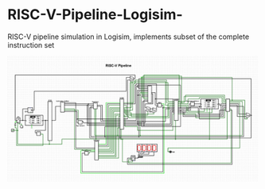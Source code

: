 # RISC-V-Pipeline-Logisim-

RISC-V pipeline simulation in Logisim, implements subset of the complete instruction set


![screenshot](https://raw.githubusercontent.com/devonsmyth/RISC-V-Pipeline-Logisim-/main/logisimSS.PNG)
